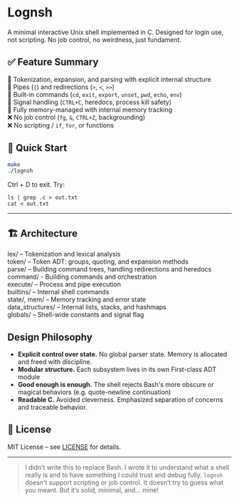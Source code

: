 # Lognsh

A minimal interactive Unix shell implemented in C. Designed for login use, not scripting. No job control, no weirdness, just fundament.


## ✅ Feature Summary
🔸 Tokenization, expansion, and parsing with explicit internal structure  
🔸 Pipes (`|`) and redirections (`>`, `<`, `>>`)  
🔸 Built-in commands (`cd`, `exit`, `export`, `unset`, `pwd`, `echo`, `env`)  
🔸 Signal handling (`CTRL+C`, heredocs, process kill safety)  
🔸 Fully memory-managed with internal memory tracking  
❌ No job control (`fg`, `&`, `CTRL+Z`, backgrounding)  
❌ No scripting / `if`, `for`, or functions


## 🚀 Quick Start

```bash
make
./lognsh
```

Ctrl + D to exit. Try:
```
ls | grep .c > out.txt
cat < out.txt
```

---

## 🏗️ Architecture

lex/ – Tokenization and lexical analysis  
token/ – Token ADT: groups, quoting, and expansion methods  
parse/ – Building command trees, handling redirections and heredocs  
command/ - Building commands and orchestration  
execute/ – Process and pipe execution  
builtins/ – Internal shell commands  
state/, mem/ – Memory tracking and error state  
data_structures/ – Internal lists, stacks, and hashmaps  
globals/ – Shell-wide constants and signal flag

## Design Philosophy

- **Explicit control over state.** No global parser state. Memory is allocated and freed with discipline.
- **Modular structure.** Each subsystem lives in its own First-class ADT module 
- **Good enough is enough.** The shell rejects Bash's more obscure or magical behaviors (e.g. quote-newline continuation)
- **Readable C.** Avoided cleverness. Emphasized separation of concerns and traceable behavior.

## 📄 License

MIT License – see [LICENSE](LICENSE.md) for details.

---

> I didn’t write this to replace Bash. I wrote it to understand what a shell really is and to have something I could trust and debug fully. `lognsh` doesn't support scripting or job control. It doesn’t try to guess what you meant. But it’s solid, minimal, and... mine!


